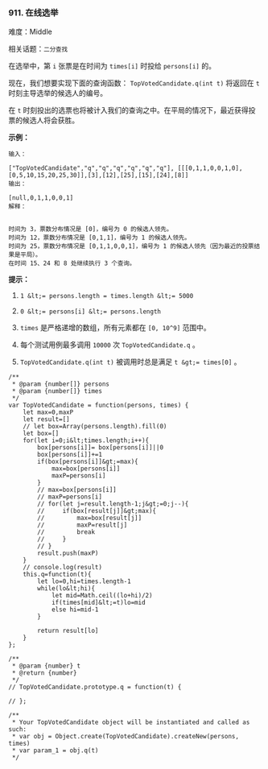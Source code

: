 ### 911. 在线选举

难度：Middle

相关话题：`二分查找`

在选举中，第 `i` 张票是在时间为 `times[i]` 时投给 `persons[i]` 的。



现在，我们想要实现下面的查询函数：  `TopVotedCandidate.q(int t)`  将返回在 `t`  时刻主导选举的候选人的编号。



在 `t`  时刻投出的选票也将被计入我们的查询之中。在平局的情况下，最近获得投票的候选人将会获胜。



 **示例：** 





```
输入：

["TopVotedCandidate","q","q","q","q","q","q"], [[[0,1,1,0,0,1,0],[0,5,10,15,20,25,30]],[3],[12],[25],[15],[24],[8]]
输出：

[null,0,1,1,0,0,1]
解释：


时间为 3，票数分布情况是 [0]，编号为 0 的候选人领先。
时间为 12，票数分布情况是 [0,1,1]，编号为 1 的候选人领先。
时间为 25，票数分布情况是 [0,1,1,0,0,1]，编号为 1 的候选人领先（因为最近的投票结果是平局）。
在时间 15、24 和 8 处继续执行 3 个查询。

```





 **提示：** 





1.  `1 &lt;= persons.length = times.length &lt;= 5000` 

2.  `0 &lt;= persons[i] &lt;= persons.length` 

3.  `times` 是严格递增的数组，所有元素都在 `[0, 10^9]` 范围中。

4. 每个测试用例最多调用 `10000` 次 `TopVotedCandidate.q` 。

5.  `TopVotedCandidate.q(int t)` 被调用时总是满足 `t &gt;= times[0]` 。






```
/**
 * @param {number[]} persons
 * @param {number[]} times
 */
var TopVotedCandidate = function(persons, times) {
    let max=0,maxP
    let result=[]
    // let box=Array(persons.length).fill(0)
    let box=[]
    for(let i=0;i&lt;times.length;i++){
        box[persons[i]]= box[persons[i]]||0
        box[persons[i]]+=1
        if(box[persons[i]]&gt;=max){
            max=box[persons[i]]
            maxP=persons[i]
        }
        // max=box[persons[i]]
        // maxP=persons[i]
        // for(let j=result.length-1;j&gt;=0;j--){
        //     if(box[result[j]]&gt;max){
        //         max=box[result[j]]
        //         maxP=result[j]
        //         break
        //     }
        // }
        result.push(maxP)
    }
    // console.log(result)
    this.q=function(t){
        let lo=0,hi=times.length-1
        while(lo&lt;hi){
            let mid=Math.ceil((lo+hi)/2)
            if(times[mid]&lt;=t)lo=mid
            else hi=mid-1
        }

        return result[lo]
    }
};

/** 
 * @param {number} t
 * @return {number}
 */
// TopVotedCandidate.prototype.q = function(t) {
   
// };

/** 
 * Your TopVotedCandidate object will be instantiated and called as such:
 * var obj = Object.create(TopVotedCandidate).createNew(persons, times)
 * var param_1 = obj.q(t)
 */



```
